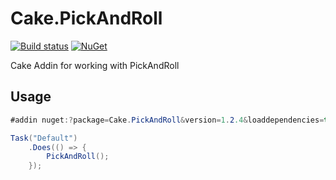 # Cake.PickAndRoll

[![Build status](https://ci.appveyor.com/api/projects/status/o67rl97q9282im8c?svg=true)](https://ci.appveyor.com/project/jincod/pickandroll)
[![NuGet](https://img.shields.io/nuget/v/cake.pickandroll.svg)](https://www.nuget.org/packages/Cake.PickAndRoll)

Cake Addin for working with PickAndRoll

## Usage

```csharp
#addin nuget:?package=Cake.PickAndRoll&version=1.2.4&loaddependencies=true

Task("Default")
    .Does(() => {
        PickAndRoll();
    });
```